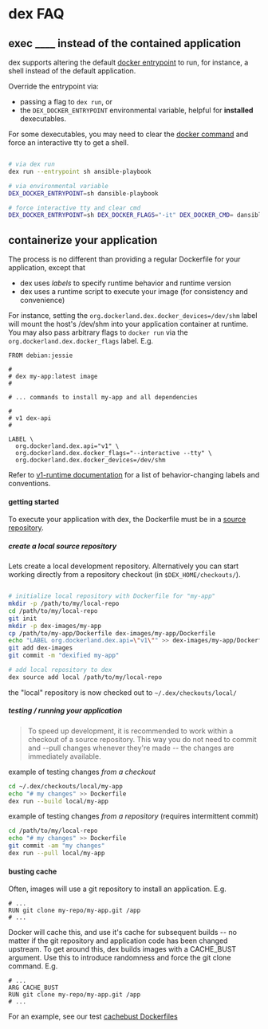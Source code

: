# dex FAQ

## exec ____ instead of the contained application

dex supports altering the default [docker entrypoint](https://docs.docker.com/engine/reference/builder/#/entrypoint) to run, for instance, a shell instead of the default application.

Override the entrypoint via:
  * passing a flag to `dex run`, or
  * the `DEX_DOCKER_ENTRYPOINT` environmental variable, helpful for **installed** dexecutables.

For some dexecutables, you may need to clear the [docker command](https://docs.docker.com/engine/reference/builder/#/cmd) and force an interactive tty to get a shell.

```sh

# via dex run
dex run --entrypoint sh ansible-playbook

# via environmental variable
DEX_DOCKER_ENTRYPOINT=sh dansible-playbook

# force interactive tty and clear cmd
DEX_DOCKER_ENTRYPOINT=sh DEX_DOCKER_FLAGS="-it" DEX_DOCKER_CMD= dansible-playbook
```

## containerize your application

The process is no different than providing a regular Dockerfile for your application, except that
* dex uses _labels_ to specify runtime behavior and runtime version
* dex uses a runtime script to execute your image (for consistency and convenience)


For instance, setting the `org.dockerland.dex.docker_devices=/dev/shm`
label will mount the host's /dev/shm into your application container at runtime.
You may also pass arbitrary flags to `docker run` via the `org.dockerland.dex.docker_flags` label.  E.g.

```
FROM debian:jessie

#
# dex my-app:latest image
#

# ... commands to install my-app and all dependencies

#
# v1 dex-api
#

LABEL \
  org.dockerland.dex.api="v1" \
  org.dockerland.dex.docker_flags="--interactive --tty" \
  org.dockerland.dex.docker_devices=/dev/shm
```


Refer to [v1-runtime documentation](v1-runtime.md) for a list of behavior-changing
 labels and conventions.

#### getting started


To execute your application with dex, the Dockerfile must be in a [source repository](../README.md#source-repositories).



##### create a local source repository

Lets create a local development repository. Alternatively you can start
working directly from a repository checkout (in `$DEX_HOME/checkouts/`).

```sh

# initialize local repository with Dockerfile for "my-app"
mkdir -p /path/to/my/local-repo
cd /path/to/my/local-repo
git init
mkdir -p dex-images/my-app
cp /path/to/my-app/Dockerfile dex-images/my-app/Dockerfile
echo "LABEL org.dockerland.dex.api=\"v1\"" >> dex-images/my-app/Dockerfile
git add dex-images
git commit -m "dexified my-app"

# add local repository to dex
dex source add local /path/to/my/local-repo
```

the "local" repository is now checked out to `~/.dex/checkouts/local/`


##### testing / running your application

> To speed up development, it is recommended to work within a checkout of a source repository. This way you do not need to
commit and --pull changes whenever they're made -- the changes are immediately
available.

example of testing changes _from a checkout_

```sh
cd ~/.dex/checkouts/local/my-app
echo "# my changes" >> Dockerfile
dex run --build local/my-app
```

example of testing changes  _from a repository_ (requires intermittent commit)

```sh
cd /path/to/my/local-repo
echo "# my changes" >> Dockerfile
git commit -am "my changes"
dex run --pull local/my-app
```


#### busting cache

Often, images will use a git repository to install an application. E.g.

```
# ...
RUN git clone my-repo/my-app.git /app
# ...
```

Docker will cache this, and use it's cache for subsequent builds -- no matter
if the git repository and application code has been changed upstream. To get
around this, dex builds images with a CACHE_BUST argument. Use this to introduce
randomness and force the git clone command. E.g.

```
# ...
ARG CACHE_BUST
RUN git clone my-repo/my-app.git /app
# ...
```

For an example, see our test [cachebust Dockerfiles](../tests/fixtures/dex-images/cachebust)
